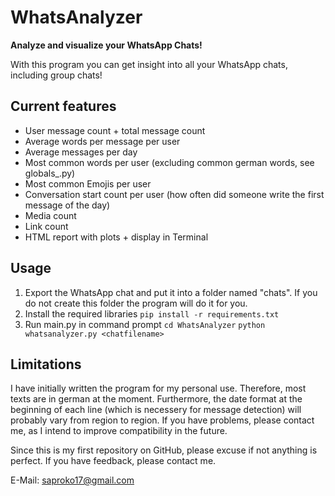 # WhatsAnalyzer

**Analyze and visualize your WhatsApp Chats!**

With this program you can get insight into all your WhatsApp chats, including group chats!

## Current features

* User message count + total message count
* Average words per message per user
* Average messages per day
* Most common words per user (excluding common german words, see globals_.py)
* Most common Emojis per user
* Conversation start count per user (how often did someone write the first message of the day)
* Media count
* Link count
* HTML report with plots + display in Terminal

## Usage

1. Export the WhatsApp chat and put it into a folder named "chats". If you do not create this folder the program will do it for you.
2. Install the required libraries
   `pip install -r requirements.txt`
3. Run main.py in command prompt
   `cd WhatsAnalyzer`
   `python whatsanalyzer.py <chatfilename>`

## Limitations

I have initially written the program for my personal use. Therefore, most texts are in german at the moment. Furthermore, the date format at the beginning of each line (which is necessery for message detection) will probably vary from region to region. If you have problems, please contact me, as I intend to improve compatibility in the future.

Since this is my first repository on GitHub, please excuse if not anything is perfect. If you have feedback, please contact me.

E-Mail: saproko17@gmail.com
